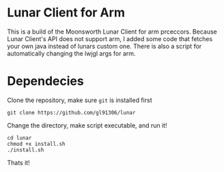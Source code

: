# Lunar Client for Arm

This is a build of the Moonsworth Lunar Client for arm prceccors. Because Lunar Client's API does not support arm, I added some code that fetches your own java instead of lunars custom one.
There is also a script for automatically changing the lwjgl args for arm.

# Dependecies

Clone the repository, make sure `git` is installed first
```
git clone https://github.com/gl91306/lunar
```

Change the directory, make script executable, and run it!
```
cd lunar
chmod +x install.sh
./install.sh
```

Thats it!
